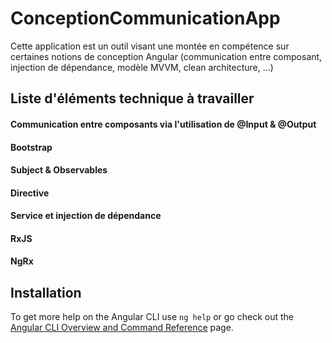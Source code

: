 # ConceptionCommunicationApp

Cette application est un outil visant une montée en compétence sur certaines notions de conception Angular (communication entre composant, injection de dépendance, modèle MVVM, clean architecture, ...)

## Liste d'éléments technique à travailler

#### Communication entre composants via l'utilisation de @Input & @Output

#### Bootstrap

#### Subject & Observables

#### Directive

#### Service et injection de dépendance

#### RxJS

#### NgRx


## Installation

To get more help on the Angular CLI use `ng help` or go check out the [Angular CLI Overview and Command Reference](https://angular.io/cli) page.
